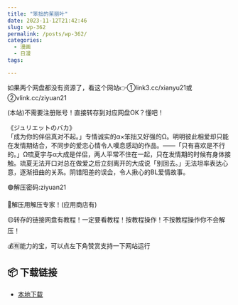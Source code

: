 ```yaml
---
title: "笨拙的茱丽叶"
date: 2023-11-12T21:42:46
slug: wp-362
permalink: /posts/wp-362/
categories:
  - 漫画
  - 日漫
tags:

---
```


如果两个网盘都没有资源了，看这个网站👉①link3.cc/xianyu21或②vlink.cc/ziyuan21

(本站)不需要注册账号！直接转存到对应网盘OK？懂吧！

《ジュリエットのバカ》  
「成为你的伴侣真对不起。」专情诚实的α×笨拙又好强的Ω。明明彼此相爱却只能在发情期结合，不同步的爱恋心情令人嘆息感动的作品。——「只有喜欢是不行的。」Ω琉夏宇与α大成是伴侣，两人平常不住在一起，只在发情期的时候有身体接触。琉夏无法开口对总在做爱之后立刻离开的大成说「别回去。」无法坦率表达心意，逐渐扭曲的关系。阴错阳差的误会，令人揪心的BL爱情故事。

🟢解压密码:ziyuan21

🔵解压用解压专家！(应用商店有)

🟡转存的链接网盘有教程！一定要看教程！按教程操作！不按教程操作你不会解压！

💰🈶能力的宝，可以点左下角赞赏支持一下网站运行

## 📦 下载链接
- [本地下载](https://blziyuan21.com/pay-download/362?key=ba58a83e4b&down_id=0)

